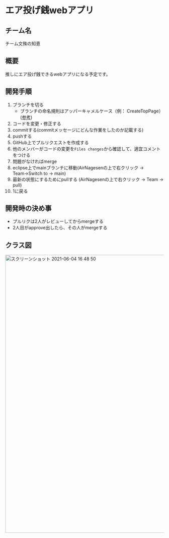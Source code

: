 # エア投げ銭webアプリ

## チーム名
チーム文殊の知恵

## 概要
推しにエア投げ銭できるwebアプリになる予定です。

## 開発手順
1. ブランチを切る
	- ブランチの命名規則はアッパーキャメルケース（例： CreateTopPage）([参考](https://wa3.i-3-i.info/word13954.html))
2. コードを変更・修正する
3. commitする(commitメッセージにどんな作業をしたのか記載する)
4. pushする
5. GitHub上でプルリクエストを作成する
6. 他のメンバーがコードの変更を`Files changes`から確認して、適宜コメントをつける
7. 問題がなければmerge
8. eclipse上でmainブランチに移動(AirNagesenの上で右クリック → Team→Switch to → main)
9. 最新の状態にするためにpullする (AirNagesenの上で右クリック → Team → pull)
10. 1に戻る

## 開発時の決め事
- プルリクは2人がレビューしてからmergeする
- 2人目がapprove出したら、その人がmergeする

## クラス図
<img width="882" alt="スクリーンショット 2021-06-04 16 48 50" src="https://user-images.githubusercontent.com/66374097/120766055-cd773b00-c554-11eb-97f9-7f432336a93c.png">